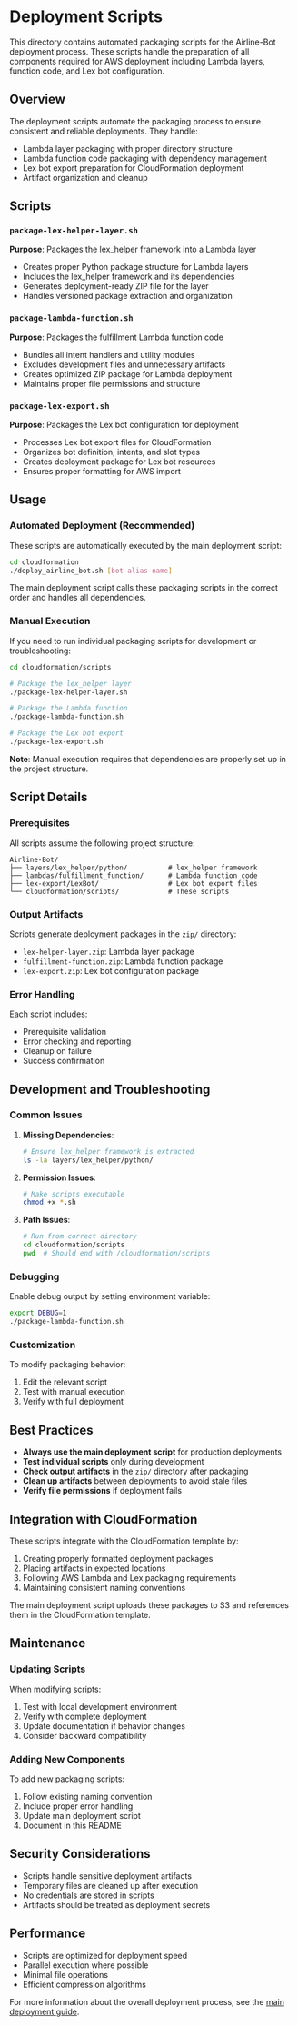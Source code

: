 # Deployment Scripts

This directory contains automated packaging scripts for the Airline-Bot deployment process. These scripts handle the preparation of all components required for AWS deployment including Lambda layers, function code, and Lex bot configuration.

## Overview

The deployment scripts automate the packaging process to ensure consistent and reliable deployments. They handle:
- Lambda layer packaging with proper directory structure
- Lambda function code packaging with dependency management
- Lex bot export preparation for CloudFormation deployment
- Artifact organization and cleanup

## Scripts

### `package-lex-helper-layer.sh`
**Purpose**: Packages the lex_helper framework into a Lambda layer
- Creates proper Python package structure for Lambda layers
- Includes the lex_helper framework and its dependencies
- Generates deployment-ready ZIP file for the layer
- Handles versioned package extraction and organization

### `package-lambda-function.sh`
**Purpose**: Packages the fulfillment Lambda function code
- Bundles all intent handlers and utility modules
- Excludes development files and unnecessary artifacts
- Creates optimized ZIP package for Lambda deployment
- Maintains proper file permissions and structure

### `package-lex-export.sh`
**Purpose**: Packages the Lex bot configuration for deployment
- Processes Lex bot export files for CloudFormation
- Organizes bot definition, intents, and slot types
- Creates deployment package for Lex bot resources
- Ensures proper formatting for AWS import

## Usage

### Automated Deployment (Recommended)
These scripts are automatically executed by the main deployment script:

```bash
cd cloudformation
./deploy_airline_bot.sh [bot-alias-name]
```

The main deployment script calls these packaging scripts in the correct order and handles all dependencies.

### Manual Execution
If you need to run individual packaging scripts for development or troubleshooting:

```bash
cd cloudformation/scripts

# Package the lex_helper layer
./package-lex-helper-layer.sh

# Package the Lambda function
./package-lambda-function.sh

# Package the Lex bot export
./package-lex-export.sh
```

**Note**: Manual execution requires that dependencies are properly set up in the project structure.

## Script Details

### Prerequisites
All scripts assume the following project structure:
```
Airline-Bot/
├── layers/lex_helper/python/          # lex_helper framework
├── lambdas/fulfillment_function/      # Lambda function code
├── lex-export/LexBot/                 # Lex bot export files
└── cloudformation/scripts/            # These scripts
```

### Output Artifacts
Scripts generate deployment packages in the `zip/` directory:
- `lex-helper-layer.zip`: Lambda layer package
- `fulfillment-function.zip`: Lambda function package
- `lex-export.zip`: Lex bot configuration package

### Error Handling
Each script includes:
- Prerequisite validation
- Error checking and reporting
- Cleanup on failure
- Success confirmation

## Development and Troubleshooting

### Common Issues

1. **Missing Dependencies**:
   ```bash
   # Ensure lex_helper framework is extracted
   ls -la layers/lex_helper/python/
   ```

2. **Permission Issues**:
   ```bash
   # Make scripts executable
   chmod +x *.sh
   ```

3. **Path Issues**:
   ```bash
   # Run from correct directory
   cd cloudformation/scripts
   pwd  # Should end with /cloudformation/scripts
   ```

### Debugging
Enable debug output by setting environment variable:
```bash
export DEBUG=1
./package-lambda-function.sh
```

### Customization
To modify packaging behavior:
1. Edit the relevant script
2. Test with manual execution
3. Verify with full deployment

## Best Practices

- **Always use the main deployment script** for production deployments
- **Test individual scripts** only during development
- **Check output artifacts** in the `zip/` directory after packaging
- **Clean up artifacts** between deployments to avoid stale files
- **Verify file permissions** if deployment fails

## Integration with CloudFormation

These scripts integrate with the CloudFormation template by:
1. Creating properly formatted deployment packages
2. Placing artifacts in expected locations
3. Following AWS Lambda and Lex packaging requirements
4. Maintaining consistent naming conventions

The main deployment script uploads these packages to S3 and references them in the CloudFormation template.

## Maintenance

### Updating Scripts
When modifying scripts:
1. Test with local development environment
2. Verify with complete deployment
3. Update documentation if behavior changes
4. Consider backward compatibility

### Adding New Components
To add new packaging scripts:
1. Follow existing naming convention
2. Include proper error handling
3. Update main deployment script
4. Document in this README

## Security Considerations

- Scripts handle sensitive deployment artifacts
- Temporary files are cleaned up after execution
- No credentials are stored in scripts
- Artifacts should be treated as deployment secrets

## Performance

- Scripts are optimized for deployment speed
- Parallel execution where possible
- Minimal file operations
- Efficient compression algorithms

For more information about the overall deployment process, see the [main deployment guide](../DEPLOYMENT_GUIDE.md).